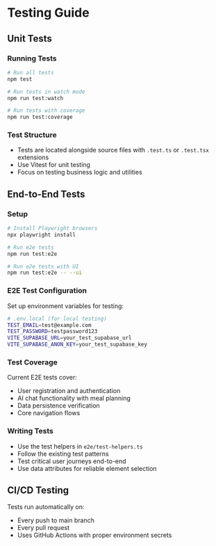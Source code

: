 
# Testing Guide

## Unit Tests

### Running Tests
```bash
# Run all tests
npm test

# Run tests in watch mode
npm run test:watch

# Run tests with coverage
npm run test:coverage
```

### Test Structure
- Tests are located alongside source files with `.test.ts` or `.test.tsx` extensions
- Use Vitest for unit testing
- Focus on testing business logic and utilities

## End-to-End Tests

### Setup
```bash
# Install Playwright browsers
npx playwright install

# Run e2e tests
npm run test:e2e

# Run e2e tests with UI
npm run test:e2e -- --ui
```

### E2E Test Configuration

Set up environment variables for testing:
```bash
# .env.local (for local testing)
TEST_EMAIL=test@example.com
TEST_PASSWORD=testpassword123
VITE_SUPABASE_URL=your_test_supabase_url
VITE_SUPABASE_ANON_KEY=your_test_supabase_key
```

### Test Coverage

Current E2E tests cover:
- User registration and authentication
- AI chat functionality with meal planning
- Data persistence verification
- Core navigation flows

### Writing Tests

- Use the test helpers in `e2e/test-helpers.ts`
- Follow the existing test patterns
- Test critical user journeys end-to-end
- Use data attributes for reliable element selection

## CI/CD Testing

Tests run automatically on:
- Every push to main branch
- Every pull request
- Uses GitHub Actions with proper environment secrets
